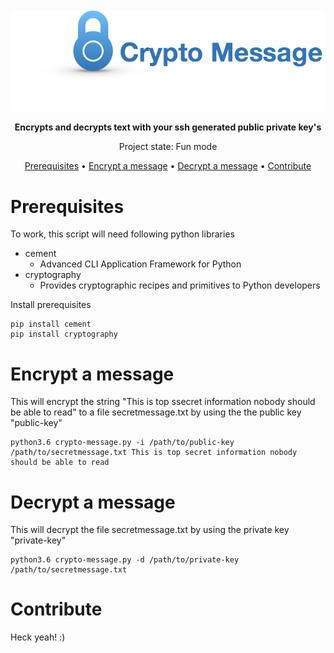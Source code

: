 
<h1 align="center">
  <br>
  <img align="center"
     title="Size Limit logo" src="./crypto-message-logo.png">

</h1>


     
<p align="center">
<b>Encrypts and decrypts text with your ssh generated public private key's</b>
</p> 
<p align="center">
  Project state: Fun mode
</p>
<p align="center">
  <a href="#prerequisites">Prerequisites</a> •
  <a href="#encrypt-a-message">Encrypt a message</a> •
  <a href="#decrypt-a-message">Decrypt a message</a> •
  <a href="#contribute">Contribute</a>
</p>

# Prerequisites

To work, this script will need following python libraries

- cement
  - Advanced CLI Application Framework for Python
- cryptography
  - Provides cryptographic recipes and primitives to Python developers

Install prerequisites

~~~
pip install cement
pip install cryptography
~~~

# Encrypt a message

This will encrypt the string "This is top ssecret information nobody should be able to read" to a file secretmessage.txt by using the the public key "public-key"

~~~
python3.6 crypto-message.py -i /path/to/public-key /path/to/secretmessage.txt This is top secret information nobody should be able to read
~~~

# Decrypt a message

This will decrypt the file secretmessage.txt by using the private key "private-key"

~~~
python3.6 crypto-message.py -d /path/to/private-key /path/to/secretmessage.txt 
~~~

# Contribute

Heck yeah! :)
